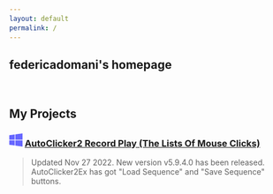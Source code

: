 ```yaml
---
layout: default
permalink: /
---
```


## federicadomani's homepage

<br/>

## My Projects

### ![Windows](./windows.svg) [AutoClicker2 Record Play (The Lists Of Mouse Clicks)](https://federicadomani.github.io/AutoClicker2-Record-Play/)

> Updated Nov 27 2022. New version v5.9.4.0 has been released. AutoClicker2Ex has got "Load Sequence" and "Save Sequence" buttons.
